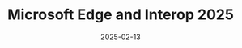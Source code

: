 ---
layout: article.njk
title: "Microsoft Edge and Interop 2025"
tags: article
date: 2025-02-13
excerpt: "In this post, Microsoft Edge is announcing our involvement in the Interop project, for the fourth year in a row, with the launch of Interop 2025. Once again we, together with Apple, Bocoup, Igalia, Google, and Mozilla are committing to fixing top cross-browser compatibility issues on the web platform."
thumbnail: "/assets/interop.png"
external: https://blogs.windows.com/msedgedev/2025/02/13/microsoft-edge-and-interop-2025/
---